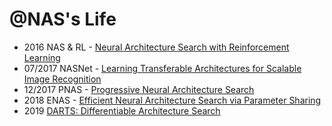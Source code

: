 
@NAS's Life
===============

- 2016 NAS & RL - [Neural Architecture Search with Reinforcement Learning](https://arxiv.org/abs/1611.01578)
- 07/2017 NASNet - [Learning Transferable Architectures for Scalable Image Recognition](https://arxiv.org/abs/1707.07012)
- 12/2017 PNAS - [Progressive Neural Architecture Search](https://arxiv.org/abs/1712.00559)
- 2018 ENAS - [Efficient Neural Architecture Search via Parameter Sharing](https://arxiv.org/abs/1802.03268)
- 2019 [DARTS: Differentiable Architecture Search](https://arxiv.org/pdf/1806.09055.pdf)
